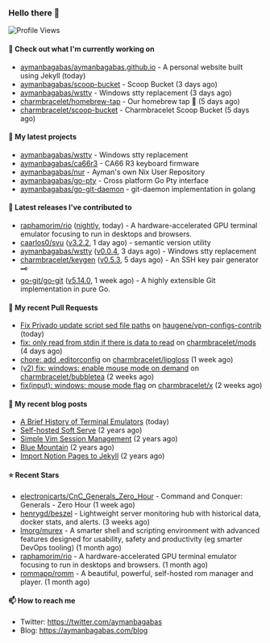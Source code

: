 ### Hello there 👋

![Profile Views](https://komarev.com/ghpvc/?username=aymanbagabas&label=PROFILE+VIEWS)

#### 👷 Check out what I'm currently working on

- [aymanbagabas/aymanbagabas.github.io](https://github.com/aymanbagabas/aymanbagabas.github.io) - A personal website built using Jekyll (today)
- [aymanbagabas/scoop-bucket](https://github.com/aymanbagabas/scoop-bucket) - Scoop Bucket (3 days ago)
- [aymanbagabas/wstty](https://github.com/aymanbagabas/wstty) - Windows stty replacement (3 days ago)
- [charmbracelet/homebrew-tap](https://github.com/charmbracelet/homebrew-tap) - Our homebrew tap 🍺 (5 days ago)
- [charmbracelet/scoop-bucket](https://github.com/charmbracelet/scoop-bucket) - Charmbracelet Scoop Bucket (5 days ago)

#### 🌱 My latest projects

- [aymanbagabas/wstty](https://github.com/aymanbagabas/wstty) - Windows stty replacement
- [aymanbagabas/ca66r3](https://github.com/aymanbagabas/ca66r3) - CA66 R3 keyboard firmware
- [aymanbagabas/nur](https://github.com/aymanbagabas/nur) - Ayman&#39;s own Nix User Repository
- [aymanbagabas/go-pty](https://github.com/aymanbagabas/go-pty) - Cross platform Go Pty interface
- [aymanbagabas/go-git-daemon](https://github.com/aymanbagabas/go-git-daemon) - git-daemon implementation in golang

#### 🔭 Latest releases I've contributed to

- [raphamorim/rio](https://github.com/raphamorim/rio) ([nightly](https://github.com/raphamorim/rio/releases/tag/nightly), today) - A hardware-accelerated GPU terminal emulator focusing to run in desktops and browsers.
- [caarlos0/svu](https://github.com/caarlos0/svu) ([v3.2.2](https://github.com/caarlos0/svu/releases/tag/v3.2.2), 1 day ago) - semantic version utility
- [aymanbagabas/wstty](https://github.com/aymanbagabas/wstty) ([v0.0.4](https://github.com/aymanbagabas/wstty/releases/tag/v0.0.4), 3 days ago) - Windows stty replacement
- [charmbracelet/keygen](https://github.com/charmbracelet/keygen) ([v0.5.3](https://github.com/charmbracelet/keygen/releases/tag/v0.5.3), 5 days ago) - An SSH key pair generator 🗝️
- [go-git/go-git](https://github.com/go-git/go-git) ([v5.14.0](https://github.com/go-git/go-git/releases/tag/v5.14.0), 1 week ago) - A highly extensible Git implementation in pure Go.

#### 🔨 My recent Pull Requests

- [Fix Privado update script sed file paths](https://github.com/haugene/vpn-configs-contrib/pull/340) on [haugene/vpn-configs-contrib](https://github.com/haugene/vpn-configs-contrib) (today)
- [fix: only read from stdin if there is data to read](https://github.com/charmbracelet/mods/pull/457) on [charmbracelet/mods](https://github.com/charmbracelet/mods) (4 days ago)
- [chore: add .editorconfig](https://github.com/charmbracelet/lipgloss/pull/481) on [charmbracelet/lipgloss](https://github.com/charmbracelet/lipgloss) (1 week ago)
- [(v2) fix: windows: enable mouse mode on demand](https://github.com/charmbracelet/bubbletea/pull/1341) on [charmbracelet/bubbletea](https://github.com/charmbracelet/bubbletea) (2 weeks ago)
- [fix(input): windows: mouse mode flag](https://github.com/charmbracelet/x/pull/386) on [charmbracelet/x](https://github.com/charmbracelet/x) (2 weeks ago)

#### 📜 My recent blog posts

- [A Brief History of Terminal Emulators](https://aymanbagabas.com/blog/2025/03/11/a-brief-history-of-terminal-emulators.html) (today)
- [Self-hosted Soft Serve](https://aymanbagabas.com/blog/2023/04/28/self-hosted-soft-serve.html) (2 years ago)
- [Simple Vim Session Management](https://aymanbagabas.com/blog/2023/04/13/simple-vim-session-management.html) (2 years ago)
- [Blue Mountain](https://aymanbagabas.com/blog/2022/06/02/blue-mountain.html) (2 years ago)
- [Import Notion Pages to Jekyll](https://aymanbagabas.com/blog/2022/03/29/import-notion-pages-to-jekyll.html) (2 years ago)

#### ⭐ Recent Stars

- [electronicarts/CnC_Generals_Zero_Hour](https://github.com/electronicarts/CnC_Generals_Zero_Hour) - Command and Conquer: Generals - Zero Hour (1 week ago)
- [henrygd/beszel](https://github.com/henrygd/beszel) - Lightweight server monitoring hub with historical data, docker stats, and alerts. (3 weeks ago)
- [lmorg/murex](https://github.com/lmorg/murex) - A smarter shell and scripting environment with advanced features designed for usability, safety and productivity (eg smarter DevOps tooling) (1 month ago)
- [raphamorim/rio](https://github.com/raphamorim/rio) - A hardware-accelerated GPU terminal emulator focusing to run in desktops and browsers. (1 month ago)
- [rommapp/romm](https://github.com/rommapp/romm) - A beautiful, powerful, self-hosted rom manager and player. (1 month ago)

#### 📫 How to reach me

- Twitter: https://twitter.com/aymanbagabas
- Blog: https://aymanbagabas.com/blog
